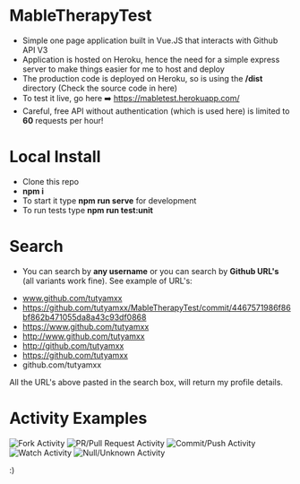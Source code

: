 # MableTherapyTest

* Simple one page application built in Vue.JS that interacts with Github API V3
* Application is hosted on Heroku, hence the need for a simple express server to make things easier for me to host and deploy
* The production code is deployed on Heroku, so is using the **/dist** directory (Check the source code in here)
* To test it live, go here ➡️ https://mabletest.herokuapp.com/
* Careful, free API without authentication (which is used here) is limited to **60** requests per hour!

# Local Install

* Clone this repo
* **npm i**
* To start it type **npm run serve** for development
* To run tests type **npm run test:unit**

# Search

* You can search by **any username** or you can search by **Github URL's** (all variants work fine). See example of URL's:

- www.github.com/tutyamxx
- https://github.com/tutyamxx/MableTherapyTest/commit/4467571986f86bf862b471055da8a43c93df0868
- https://www.github.com/tutyamxx
- http://www.github.com/tutyamxx
- http://github.com/tutyamxx
- https://github.com/tutyamxx
- github.com/tutyamxx

All the URL's above pasted in the search box, will return my profile details.

# Activity Examples

![Fork Activity](https://github.com/tutyamxx/MableTherapyTest/blob/master/fork1.PNG)
![PR/Pull Request Activity](https://github.com/tutyamxx/MableTherapyTest/blob/master/pullrequest1.PNG)
![Commit/Push Activity](https://github.com/tutyamxx/MableTherapyTest/blob/master/push1.PNG)
![Watch Activity](https://github.com/tutyamxx/MableTherapyTest/blob/master/watch1.PNG)
![Null/Unknown Activity](https://github.com/tutyamxx/MableTherapyTest/blob/master/unknown1.PNG)




:)
